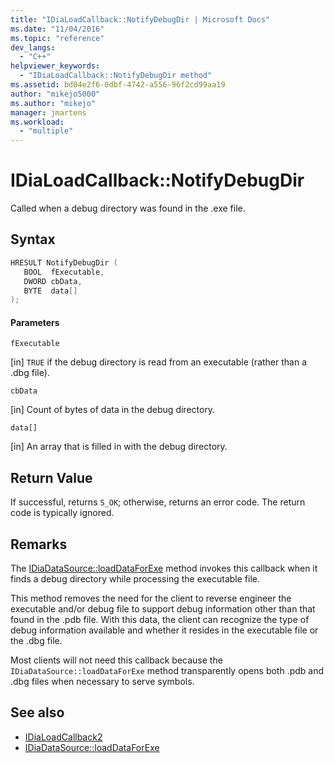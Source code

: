 ```yaml
---
title: "IDiaLoadCallback::NotifyDebugDir | Microsoft Docs"
ms.date: "11/04/2016"
ms.topic: "reference"
dev_langs:
  - "C++"
helpviewer_keywords:
  - "IDiaLoadCallback::NotifyDebugDir method"
ms.assetid: bd04e2f6-0dbf-4742-a556-96f2cd99aa19
author: "mikejo5000"
ms.author: "mikejo"
manager: jmartens
ms.workload:
  - "multiple"
---
```

# IDiaLoadCallback::NotifyDebugDir
Called when a debug directory was found in the .exe file.

## Syntax

```C++
HRESULT NotifyDebugDir ( 
   BOOL  fExecutable,
   DWORD cbData,
   BYTE  data[]
);
```

#### Parameters
 `fExecutable`

[in] `TRUE` if the debug directory is read from an executable (rather than a .dbg file).

 `cbData`

[in] Count of bytes of data in the debug directory.

 `data[]`

[in] An array that is filled in with the debug directory.

## Return Value
 If successful, returns `S_OK`; otherwise, returns an error code. The return code is typically ignored.

## Remarks
 The [IDiaDataSource::loadDataForExe](../../debugger/debug-interface-access/idiadatasource-loaddataforexe.md) method invokes this callback when it finds a debug directory while processing the executable file.

 This method removes the need for the client to reverse engineer the executable and/or debug file to support debug information other than that found in the .pdb file. With this data, the client can recognize the type of debug information available and whether it resides in the executable file or the .dbg file.

 Most clients will not need this callback because the `IDiaDataSource::loadDataForExe` method transparently opens both .pdb and .dbg files when necessary to serve symbols.

## See also
- [IDiaLoadCallback2](../../debugger/debug-interface-access/idialoadcallback2.md)
- [IDiaDataSource::loadDataForExe](../../debugger/debug-interface-access/idiadatasource-loaddataforexe.md)